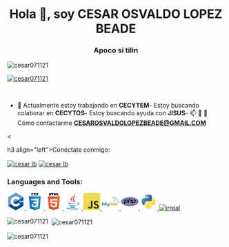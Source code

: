 <h1 align="center">Hola 👋, soy CESAR OSVALDO LOPEZ BEADE</h1><h3 align="center">Apoco si tilin</h3><p align="left"> <img src="https://komarev.com/ghpvc/?username=cesar071121&label=Profile%20views&color=0e75b6&style=flat" alt="cesar071121" /> </p>




<p align="left"> <a href="https://github.com/ryo-ma/github-profile-trophy"><img src="https://github-profile-trophy.vercel.app/?username=cesar071121" alt="cesar071121" /></a> </p><p align="left"> <a href="https://twitter.com/" target="blank"><img src="https://img.shields.io/twitter/follow/?logo=twitter&style=for-the-badge" alt="" /></a> </p>



- 🔭 Actualmente estoy trabajando en **CECYTEM**- Estoy buscando colaborar en **CECYTOS**- Estoy buscando ayuda con **JISUS**- 📫 🤝 👯 Cómo contactarme **CESAROSVALDOLOPEZBEADE@GMAIL.COM**





<

h3 align="left">Conéctate conmigo:</h3><p align="left">

<a href="https://fb.com/cesar lb" target="blank"><img align="center" src="https://raw.githubusercontent.com/rahuldkjain/github-profile-readme-generator/master/src/images/icons/Social/facebook.svg" alt="cesar lb" height="30" width="40" /></a>
<a href="https://instagram.com/cesar lb" target="blank"><img align="center" src=" https://raw.githubusercontent.com/rahuldkjain/github-profile-readme-generator/master/src/images/icons/Social/instagram.svg" alt="cesar lb" height="30" width="40" /></a></p><h3 align="left">Languages and Tools:</h3><p align="left">



<a href="https://www.w3schools.com/cpp/" target="_blank" rel="noreferrer"> <img src="https://raw.githubusercontent.com/devicons/devicon/master/icons/cplusplus/cplusplus-original.svg" alt="cplusplus" width="40" height="40"/> </a> <a href="https://www.w3schools.com/css/" target="_blank" rel="noreferrer"> <img src="https://raw.githubusercontent.com/devicons/devicon/master/icons/css3/css3-original-wordmark.svg" alt="css3" width="40" height="40"/> </a> <a href="https://www.w3.org/html/" target="_blank" rel="noreferrer"> <img src="https://raw.githubusercontent.com/devicons/devicon/master/icons/html5/html5-original-wordmark.svg" alt="html5" width="40" height="40"/> </a> <a href="https://www.java.com" target="_blank" rel="noreferrer"> <img src="https://raw.githubusercontent.com/devicons/devicon/master/icons/java/java-original.svg" alt="java" width="40" height="40"/> </a> <a href="https://developer.mozilla.org/en-US/docs/Web/JavaScript" target="_blank" rel="noreferrer"> <img src="https://raw.githubusercontent.com/devicons/devicon/master/icons/javascript/javascript-original.svg" alt="javascript" width="40" height="40"/> </a> <a href="https://www.mysql.com/" target="_blank" rel="noreferrer"> <img src="https://raw.githubusercontent.com/devicons/devicon/master/icons/mysql/mysql-original-wordmark.svg" alt="mysql" width="40" height="40"/> </a> <a href="https://www.php.net" target="_blank" rel="noreferrer"> <img src="https://raw.githubusercontent.com/devicons/devicon/master/icons/php/php-original.svg" alt="php" width="40" height="40"/> </a> <a href="https://www.python.org" target="_blank" rel="noreferrer"> <img src="https://raw.githubusercontent.com/devicons/devicon/master/icons/python/python-original.svg" alt="python" width="40" height="40"/> </a> <a href="https://unrealengine.com/" target="_blank" rel="noreferrer"> <img src="https://raw.githubusercontent.com/kenangundogan/fontisto/036b7eca71aab1bef8e6a0518f7329f13ed62f6b/icons/svg/brand/unreal-engine.svg" alt="irreal" width="40" height="40"/> </a> </p>

<p><img align="left" src="https://github-readme-stats.vercel.app/api/top-langs?username=cesar071121&show_icons=true&locale=en&layout=compact" alt="cesar071121" /></p><p>

&nbsp; <img align="center" src="https://github-readme-stats.vercel.app/api?username=cesar071121&show_icons=true&locale=en" alt="cesar071121" /></p><p><img align="center" src="https://github-readme-streak-stats.herokuapp.com/?user=cesar071121&" alt="cesar071121" /></p>


